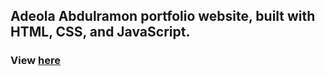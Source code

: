 ## Adeola Abdulramon portfolio website, built with HTML, CSS, and JavaScript.
### View [here](https://adeola-abdulramon.vercel.app/)
